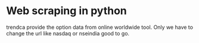 # Web scraping in python
trendca provide the option data from online worldwide tool. Only we have to change the url like nasdaq or nseindia good to go.
